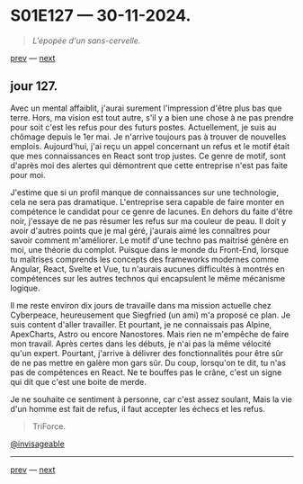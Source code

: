 # S01E127 — 30-11-2024.

> *L'épopée d'un sans-cervelle.*

[prev](S01E126-01-12-2024.md) — [next](S01E128-03-12-2024.md)     

## jour 127.

Avec un mental affaiblit, j'aurai surement l'impression d'être plus bas que terre. Hors, ma vision est tout autre, s'il y a bien une chose à ne pas prendre pour soit c'est les refus pour des futurs postes. Actuellement, je suis au chômage depuis le 1er mai. Je n'arrive toujours pas à trouver de nouvelles emplois. Aujourd'hui, j'ai reçu un appel concernant un refus et le motif était que mes connaissances en React sont trop justes. Ce genre de motif, sont d'après moi des alertes qui démontrent que cette entreprise n'est pas faite pour moi.     

J'estime que si un profil manque de connaissances sur une technologie, cela ne sera pas dramatique. L'entreprise sera capable de faire monter en compétence le candidat pour ce genre de lacunes. En dehors du faite d'être noir, j'essaye de ne pas résumer les refus sur ma couleur de peau. Il doit y avoir d'autres points que je mal géré, j'aurais aimé les connaîtres pour savoir comment m'améliorer. Le motif d'une techno pas maitrisé génère en moi, une théorie du complot. Puisque dans le monde du Front-End, lorsque tu maîtrises comprends les concepts des frameworks modernes comme Angular, React, Svelte et Vue, tu n'aurais aucunes difficultés à montrés en compétences sur les autres technos qui encapsulent le même mécanisme logique.   

Il me reste environ dix jours de travaille dans ma mission actuelle chez Cyberpeace, heureusement que Siegfried (un ami) m'a proposé ce plan. Je suis content d'aller travailler. Et pourtant, je ne connaissais pas Alpine, ApexCharts, Astro ou encore Nanostores. Mais rien ne m'empêche de faire mon travail. Après certes dans les débuts, je n'ai pas la même vélocité qu'un expert. Pourtant, j'arrive à délivrer des fonctionnalités pour être sûr de ne pas mettre en galère mon gars sûr. Du coup, lorsqu'on te dit, tu n'as pas de compétences en React. Ne te bouffes pas le crâne, c'est un signe qui dit que c'est une boite de merde.    

Je ne souhaite ce sentiment à personne, car c'est assez soulant, Mais la vie d'un homme est fait de refus, il faut accepter les échecs et les refus.    

> TriForce.

[@invisageable](https://twitter.com/invisageable)   

---

[prev](S01E126-01-12-2024.md) — [next](S01E128-03-12-2024.md)   
